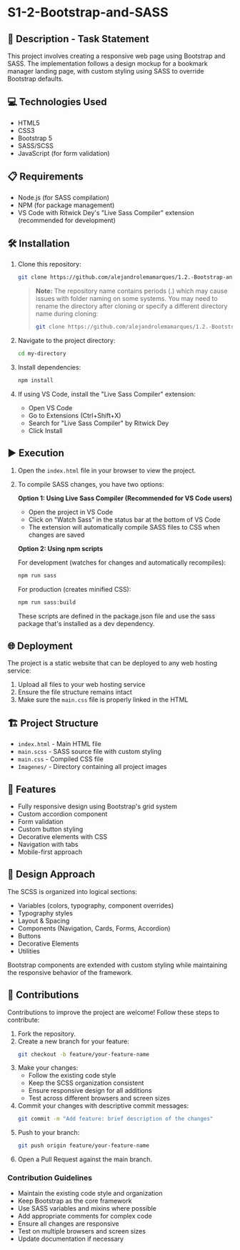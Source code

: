 # S1-2-Bootstrap-and-SASS

## 📄 Description - Task Statement

This project involves creating a responsive web page using Bootstrap and SASS. The implementation follows a design mockup for a bookmark manager landing page, with custom styling using SASS to override Bootstrap defaults.

## 💻 Technologies Used

-   HTML5
-   CSS3
-   Bootstrap 5
-   SASS/SCSS
-   JavaScript (for form validation)

## 📋 Requirements

-   Node.js (for SASS compilation)
-   NPM (for package management)
-   VS Code with Ritwick Dey's "Live Sass Compiler" extension (recommended for development)

## 🛠️ Installation

1. Clone this repository:

    ```sh
    git clone https://github.com/alejandrolemamarques/1.2.-Bootstrap-and-SASS.git
    ```

    > **Note:** The repository name contains periods (.) which may cause issues with folder naming on some systems. You may need to rename the directory after cloning or specify a different directory name during cloning:
    >
    > ```sh
    > git clone https://github.com/alejandrolemamarques/1.2.-Bootstrap-and-SASS.git my-directory
    > ```

2. Navigate to the project directory:

    ```sh
    cd my-directory
    ```

3. Install dependencies:
    ```sh
    npm install
    ```
4. If using VS Code, install the "Live Sass Compiler" extension:
    - Open VS Code
    - Go to Extensions (Ctrl+Shift+X)
    - Search for "Live Sass Compiler" by Ritwick Dey
    - Click Install

## ▶️ Execution

1. Open the `index.html` file in your browser to view the project.
2. To compile SASS changes, you have two options:

    **Option 1: Using Live Sass Compiler (Recommended for VS Code users)**

    - Open the project in VS Code
    - Click on "Watch Sass" in the status bar at the bottom of VS Code
    - The extension will automatically compile SASS files to CSS when changes are saved

    **Option 2: Using npm scripts**

    For development (watches for changes and automatically recompiles):

    ```sh
    npm run sass
    ```

    For production (creates minified CSS):

    ```sh
    npm run sass:build
    ```

    These scripts are defined in the package.json file and use the sass package that's installed as a dev dependency.

## 🌐 Deployment

The project is a static website that can be deployed to any web hosting service:

1. Upload all files to your web hosting service
2. Ensure the file structure remains intact
3. Make sure the `main.css` file is properly linked in the HTML

## 🏗️ Project Structure

-   `index.html` - Main HTML file
-   `main.scss` - SASS source file with custom styling
-   `main.css` - Compiled CSS file
-   `Imagenes/` - Directory containing all project images

## 📱 Features

-   Fully responsive design using Bootstrap's grid system
-   Custom accordion component
-   Form validation
-   Custom button styling
-   Decorative elements with CSS
-   Navigation with tabs
-   Mobile-first approach

## 🎨 Design Approach

The SCSS is organized into logical sections:

-   Variables (colors, typography, component overrides)
-   Typography styles
-   Layout & Spacing
-   Components (Navigation, Cards, Forms, Accordion)
-   Buttons
-   Decorative Elements
-   Utilities

Bootstrap components are extended with custom styling while maintaining the responsive behavior of the framework.

## 🤝 Contributions

Contributions to improve the project are welcome! Follow these steps to contribute:

1. Fork the repository.
2. Create a new branch for your feature:
    ```sh
    git checkout -b feature/your-feature-name
    ```
3. Make your changes:
    - Follow the existing code style
    - Keep the SCSS organization consistent
    - Ensure responsive design for all additions
    - Test across different browsers and screen sizes
4. Commit your changes with descriptive commit messages:
    ```sh
    git commit -m "Add feature: brief description of the changes"
    ```
5. Push to your branch:
    ```sh
    git push origin feature/your-feature-name
    ```
6. Open a Pull Request against the main branch.

### Contribution Guidelines

-   Maintain the existing code style and organization
-   Keep Bootstrap as the core framework
-   Use SASS variables and mixins where possible
-   Add appropriate comments for complex code
-   Ensure all changes are responsive
-   Test on multiple browsers and screen sizes
-   Update documentation if necessary
